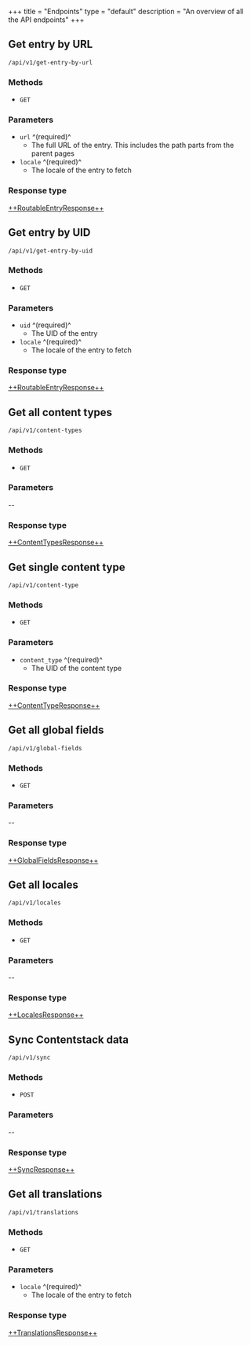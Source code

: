 +++
title = "Endpoints"
type = "default"
description = "An overview of all the API endpoints"
+++

## Get entry by URL

`/api/v1/get-entry-by-url`

### Methods

- `GET`

### Parameters

- `url` ^(required)^
  - The full URL of the entry. This includes the path parts from the parent pages
- `locale` ^(required)^
  - The locale of the entry to fetch

### Response type

[++RoutableEntryResponse++](response-types#routableentryresponse)

## Get entry by UID

`/api/v1/get-entry-by-uid`

### Methods

- `GET`

### Parameters

- `uid` ^(required)^
  - The UID of the entry
- `locale` ^(required)^
  - The locale of the entry to fetch

### Response type

[++RoutableEntryResponse++](response-types#routableentryresponse)

## Get all content types

`/api/v1/content-types`

### Methods

- `GET`

### Parameters

--

### Response type

[++ContentTypesResponse++](response-types#contenttypesresponse)

## Get single content type

`/api/v1/content-type`

### Methods

- `GET`

### Parameters

- `content_type` ^(required)^
  - The UID of the content type

### Response type

[++ContentTypeResponse++](response-types#contenttyperesponse)

## Get all global fields

`/api/v1/global-fields`

### Methods

- `GET`

### Parameters

--

### Response type

[++GlobalFieldsResponse++](response-types#globalfieldsresponse)

## Get all locales

`/api/v1/locales`

### Methods

- `GET`

### Parameters

--

### Response type

[++LocalesResponse++](response-types#localesresponse)

## Sync Contentstack data

`/api/v1/sync`

### Methods

- `POST`

### Parameters

--

### Response type

[++SyncResponse++](response-types#syncresponse)

## Get all translations

`/api/v1/translations`

### Methods

- `GET`

### Parameters

- `locale` ^(required)^
  - The locale of the entry to fetch

### Response type

[++TranslationsResponse++](response-types#translationsresponse)
